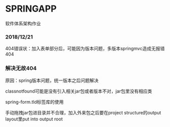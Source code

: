 # SPRINGAPP
软件体系架构作业


### 2018/12/21<br>

404错误状：加入表单部分后，可能因为版本问题，多版本springmvc造成无报错404


### 解决无故404


原因：spring版本问题，统一版本之后问题解决

classnotfound可能是没有引入相关jar包或者版本不对，jar包里没有相应类

spring-form.tld标签库的使用

手动拖拽jar包进目录并不合理，加入外来包之后要在project structure的output layout里put into output root
